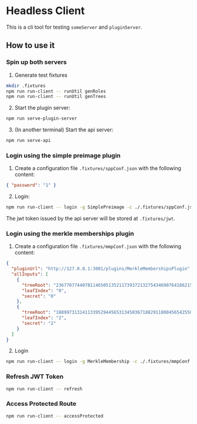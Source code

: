 # Headless Client

This is a cli tool for testing `someServer` and `pluginServer`.

## How to use it

### Spin up both servers

1. Generate test fixtures

```bash
mkdir .fixtures
npm run run-client -- runUtil genRoles
npm run run-client -- runUtil genTrees
```

2. Start the plugin server:

```bash
npm run serve-plugin-server
```

3. (In another terminal) Start the api server:

```bash
npm run serve-api
```

### Login using the simple preimage plugin

1. Create a configuration file `.fixtures/sppConf.json` with the following content:

```json
{ "password": "1" }
```

2. Login:

```bash
npm run run-client -- login -g SimplePreimage -c ./.fixtures/sppConf.json
```

The jwt token issued by the api server will be stored at `.fixtures/jwt`.

### Login using the merkle memberships plugin

1. Create a configuration file `.fixtures/mmpConf.json` with the following content:

```json
{
  "pluginUrl": "http://127.0.0.1:3001/plugins/MerkleMembershipsPlugin",
  "allInputs": [
    {
      "treeRoot": "23677077440781146505135211739372132754346907641862154489298610120615142915141",
      "leafIndex": "0",
      "secret": "0"
    },
    {
      "treeRoot": "18899731314113395294456531345036718829118004565425508785092877281253012411124",
      "leafIndex": "2",
      "secret": "2"
    }
  ]
}
```

2. Login

```bash
npm run run-client -- login -g MerkleMembership -c ./.fixtures/mmpConf.json
```

### Refresh JWT Token

```bash
npm run run-client -- refresh
```

### Access Protected Route

```bash
npm run run-client -- accessProtected
```
